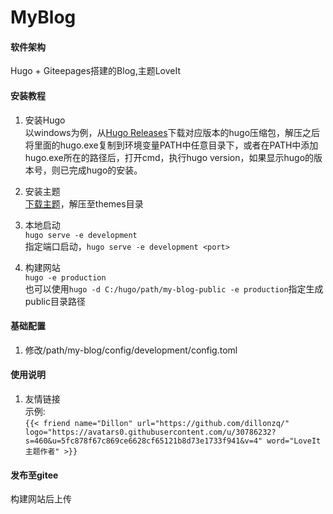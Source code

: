 # MyBlog

#### 软件架构
Hugo +  Giteepages搭建的Blog,主题LoveIt


#### 安装教程

1.  安装Hugo  
以windows为例，从[Hugo Releases](https://github.com/spf13/hugo/releases)下载对应版本的hugo压缩包，解压之后将里面的hugo.exe复制到环境变量PATH中任意目录下，或者在PATH中添加hugo.exe所在的路径后，打开cmd，执行hugo version，如果显示hugo的版本号，则已完成hugo的安装。

2.  安装主题  
[下载主题](https://github.com/dillonzq/LoveIt)，解压至themes目录

3.  本地启动  
`hugo serve -e development`  
指定端口启动，`hugo serve -e development <port>`

4.  构建网站  
`hugo -e production`  
也可以使用`hugo -d C:/hugo/path/my-blog-public -e production`指定生成public目录路径

#### 基础配置

1.  修改/path/my-blog/config/development/config.toml

#### 使用说明
1.  友情链接  
示例:  
`{{< friend name="Dillon" url="https://github.com/dillonzq/" logo="https://avatars0.githubusercontent.com/u/30786232?s=460&u=5fc878f67c869ce6628cf65121b8d73e1733f941&v=4" word="LoveIt主题作者" >}}`

#### 发布至gitee
<!--修改config.toml中的baseURL为Gitee Pages服务地址-->构建网站后上传
